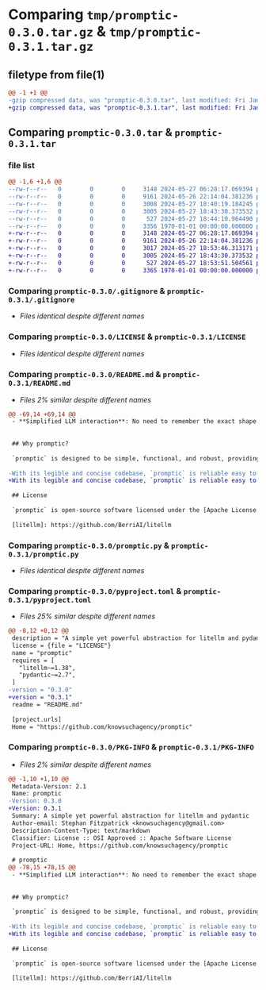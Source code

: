 # Comparing `tmp/promptic-0.3.0.tar.gz` & `tmp/promptic-0.3.1.tar.gz`

## filetype from file(1)

```diff
@@ -1 +1 @@
-gzip compressed data, was "promptic-0.3.0.tar", last modified: Fri Jan  1 00:00:00 2016, max compression
+gzip compressed data, was "promptic-0.3.1.tar", last modified: Fri Jan  1 00:00:00 2016, max compression
```

## Comparing `promptic-0.3.0.tar` & `promptic-0.3.1.tar`

### file list

```diff
@@ -1,6 +1,6 @@
--rw-r--r--   0        0        0     3148 2024-05-27 06:28:17.069394 promptic-0.3.0/.gitignore
--rw-r--r--   0        0        0     9161 2024-05-26 22:14:04.381236 promptic-0.3.0/LICENSE
--rw-r--r--   0        0        0     3008 2024-05-27 18:40:19.184245 promptic-0.3.0/README.md
--rw-r--r--   0        0        0     3005 2024-05-27 18:43:30.373532 promptic-0.3.0/promptic.py
--rw-r--r--   0        0        0      527 2024-05-27 18:44:10.964490 promptic-0.3.0/pyproject.toml
--rw-r--r--   0        0        0     3356 1970-01-01 00:00:00.000000 promptic-0.3.0/PKG-INFO
+-rw-r--r--   0        0        0     3148 2024-05-27 06:28:17.069394 promptic-0.3.1/.gitignore
+-rw-r--r--   0        0        0     9161 2024-05-26 22:14:04.381236 promptic-0.3.1/LICENSE
+-rw-r--r--   0        0        0     3017 2024-05-27 18:53:46.313171 promptic-0.3.1/README.md
+-rw-r--r--   0        0        0     3005 2024-05-27 18:43:30.373532 promptic-0.3.1/promptic.py
+-rw-r--r--   0        0        0      527 2024-05-27 18:53:51.504561 promptic-0.3.1/pyproject.toml
+-rw-r--r--   0        0        0     3365 1970-01-01 00:00:00.000000 promptic-0.3.1/PKG-INFO
```

### Comparing `promptic-0.3.0/.gitignore` & `promptic-0.3.1/.gitignore`

 * *Files identical despite different names*

### Comparing `promptic-0.3.0/LICENSE` & `promptic-0.3.1/LICENSE`

 * *Files identical despite different names*

### Comparing `promptic-0.3.0/README.md` & `promptic-0.3.1/README.md`

 * *Files 2% similar despite different names*

```diff
@@ -69,14 +69,14 @@
 - **Simplified LLM interaction**: No need to remember the exact shape of the OpenAPI response object or other LLM-specific details. `promptic` abstracts away the complexities, allowing you to focus on defining prompts and receiving structured outputs.
 
 
 ## Why promptic?
 
 `promptic` is designed to be simple, functional, and robust, providing exactly what you need 90% of the time when working with LLMs. It eliminates the need to remember the specific shapes of OpenAPI response objects or other LLM-specific details, allowing you to focus on creating prompts and receiving structured outputs.
 
-With its legible and concise codebase, `promptic` is reliable easy to understand. It leverages the power of `litellm` under the hood, ensuring compatibility with a wide range of LLMs.
+With its legible and concise codebase, `promptic` is reliable easy to understand. It leverages the power of [litellm][litellm] under the hood, ensuring compatibility with a wide range of LLMs.
 
 ## License
 
 `promptic` is open-source software licensed under the [Apache License 2.0](https://www.apache.org/licenses/LICENSE-2.0).
 
 [litellm]: https://github.com/BerriAI/litellm
```

### Comparing `promptic-0.3.0/promptic.py` & `promptic-0.3.1/promptic.py`

 * *Files identical despite different names*

### Comparing `promptic-0.3.0/pyproject.toml` & `promptic-0.3.1/pyproject.toml`

 * *Files 25% similar despite different names*

```diff
@@ -8,12 +8,12 @@
 description = "A simple yet powerful abstraction for litellm and pydantic"
 license = {file = "LICENSE"}
 name = "promptic"
 requires = [
   "litellm~=1.38",
   "pydantic~=2.7",
 ]
-version = "0.3.0"
+version = "0.3.1"
 readme = "README.md"
 
 [project.urls]
 Home = "https://github.com/knowsuchagency/promptic"
```

### Comparing `promptic-0.3.0/PKG-INFO` & `promptic-0.3.1/PKG-INFO`

 * *Files 2% similar despite different names*

```diff
@@ -1,10 +1,10 @@
 Metadata-Version: 2.1
 Name: promptic
-Version: 0.3.0
+Version: 0.3.1
 Summary: A simple yet powerful abstraction for litellm and pydantic
 Author-email: Stephan Fitzpatrick <knowsuchagency@gmail.com>
 Description-Content-Type: text/markdown
 Classifier: License :: OSI Approved :: Apache Software License
 Project-URL: Home, https://github.com/knowsuchagency/promptic
 
 # promptic
@@ -78,15 +78,15 @@
 - **Simplified LLM interaction**: No need to remember the exact shape of the OpenAPI response object or other LLM-specific details. `promptic` abstracts away the complexities, allowing you to focus on defining prompts and receiving structured outputs.
 
 
 ## Why promptic?
 
 `promptic` is designed to be simple, functional, and robust, providing exactly what you need 90% of the time when working with LLMs. It eliminates the need to remember the specific shapes of OpenAPI response objects or other LLM-specific details, allowing you to focus on creating prompts and receiving structured outputs.
 
-With its legible and concise codebase, `promptic` is reliable easy to understand. It leverages the power of `litellm` under the hood, ensuring compatibility with a wide range of LLMs.
+With its legible and concise codebase, `promptic` is reliable easy to understand. It leverages the power of [litellm][litellm] under the hood, ensuring compatibility with a wide range of LLMs.
 
 ## License
 
 `promptic` is open-source software licensed under the [Apache License 2.0](https://www.apache.org/licenses/LICENSE-2.0).
 
 [litellm]: https://github.com/BerriAI/litellm
```

